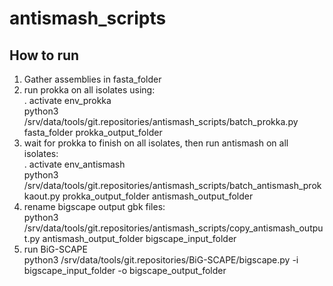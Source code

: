 # antismash_scripts


## How to run

1. Gather assemblies in fasta_folder</br>
2. run prokka on all isolates using:</br>
. activate env_prokka</br>
python3 /srv/data/tools/git.repositories/antismash_scripts/batch_prokka.py fasta_folder prokka_output_folder</br>
3. wait for prokka to finish on all isolates, then run antismash on all isolates:</br>
. activate env_antismash</br>
python3 /srv/data/tools/git.repositories/antismash_scripts/batch_antismash_prokkaout.py prokka_output_folder antismash_output_folder</br>
4. rename bigscape output gbk files:</br>
python3 /srv/data/tools/git.repositories/antismash_scripts/copy_antismash_output.py antismash_output_folder bigscape_input_folder</br>
5. run BiG-SCAPE</br>
python3 /srv/data/tools/git.repositories/BiG-SCAPE/bigscape.py -i bigscape_input_folder -o bigscape_output_folder</br>
